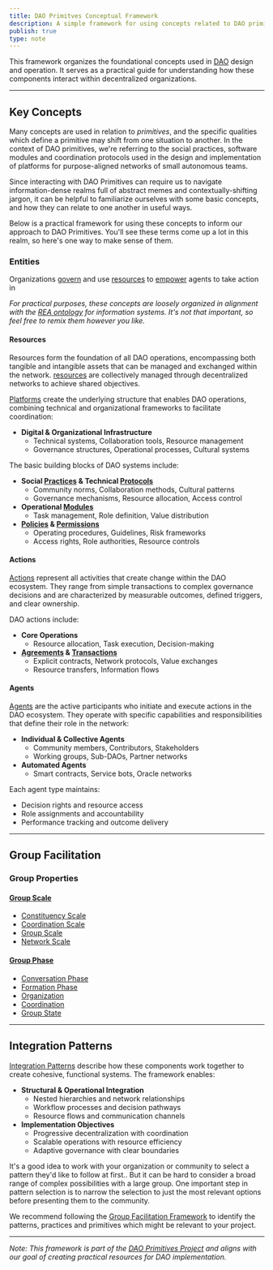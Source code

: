 ```yaml
---
title: DAO Primitves Conceptual Framework
description: A simple framework for using concepts related to DAO primitives.
publish: true
type: note
---
```


This framework organizes the foundational concepts used in [DAO](../../../tags/daos.md) design and operation. It serves as a practical guide for understanding how these components interact within decentralized organizations.

---

## Key Concepts

Many concepts are used in relation to *primitives*, and the specific qualities which define a primitive may shift from one situation to another. In the context of DAO primitives, we're referring to the social practices, software modules and coordination protocols used in the design and implementation of platforms for purpose-aligned networks of small autonomous teams.

Since interacting with DAO Primitives can require us to navigate information-dense realms full of abstract memes and contextually-shifting jargon, it can be helpful to familiarize ourselves with some basic concepts, and how they can relate to one another in useful ways.

Below is a practical framework for using these concepts to inform our approach to DAO Primitives. You'll see these terms come up a lot in this realm, so here's one way to make sense of them. 

### Entities

Organizations [govern](../../../tags/governance.md) and use [resources](../../../tags/resources.md) to [empower](../../../tags/power.md) agents to take action in 

*For practical purposes, these concepts are loosely organized in alignment with the [REA ontology](https://en.wikipedia.org/wiki/Resources%2C_Events%2C_Agents) for information systems. It's not that important, so feel free to remix them however you like.*

#### Resources
Resources form the foundation of all DAO operations, encompassing both tangible and intangible assets that can be managed and exchanged within the network. [resources](../../../tags/resources.md) are collectively managed through decentralized networks to achieve shared objectives.

[Platforms](../../../tags/platforms.md) create the underlying structure that enables DAO operations, combining technical and organizational frameworks to facilitate coordination:

* **Digital & Organizational Infrastructure**
    * Technical systems, Collaboration tools, Resource management
    * Governance structures, Operational processes, Cultural systems

The basic building blocks of DAO systems include:

* **Social [Practices](../../../tags/practices.md) & Technical [Protocols](../../../tags/protocols.md)**
    * Community norms, Collaboration methods, Cultural patterns
    * Governance mechanisms, Resource allocation, Access control
* **Operational [Modules](../../../tags/modules.md)**
    * Task management, Role definition, Value distribution
* **[Policies](../../../tags/policies.md) & [Permissions](../../../tags/permissions.md)**
    * Operating procedures, Guidelines, Risk frameworks
    * Access rights, Role authorities, Resource controls

#### Actions
[Actions](../../../tags/actions.md) represent all activities that create change within the DAO ecosystem. They range from simple transactions to complex governance decisions and are characterized by measurable outcomes, defined triggers, and clear ownership.

DAO actions include:
* **Core Operations**
    * Resource allocation, Task execution, Decision-making
* **[Agreements](../../../tags/agreements.md) & [Transactions](Transactions.md)**
    * Explicit contracts, Network protocols, Value exchanges
    * Resource transfers, Information flows

#### Agents
[Agents](../../../tags/agents.md) are the active participants who initiate and execute actions in the DAO ecosystem. They operate with specific capabilities and responsibilities that define their role in the network:

* **Individual & Collective Agents**
    * Community members, Contributors, Stakeholders
    * Working groups, Sub-DAOs, Partner networks
* **Automated Agents**
    * Smart contracts, Service bots, Oracle networks

Each agent type maintains:
* Decision rights and resource access
* Role assignments and accountability
* Performance tracking and outcome delivery

---

## Group Facilitation


### Group Properties

#### [Group Scale](app://obsidian.md/tags/groups/scale/index.md)

- [Constituency Scale](app://obsidian.md/tags/groups/scale/Constituency%20Scale.md)
- [Coordination Scale](app://obsidian.md/tags/groups/scale/Coordination%20Scale.md)
- [Group Scale](app://obsidian.md/tags/groups/scale/index.md)
- [Network Scale](app://obsidian.md/tags/groups/scale/Network%20Scale.md)

#### [Group Phase](app://obsidian.md/tags/groups/phase/index.md)

- [Conversation Phase](app://obsidian.md/tags/groups/phase/conversation.md)
- [Formation Phase](app://obsidian.md/tags/groups/phase/formation.md)
- [Organization](app://obsidian.md/tags/groups/phase/organization.md)
- [Coordination](app://obsidian.md/tags/groups/phase/coordination.md)
- [Group State](app://obsidian.md/tags/groups/state.md)

---

## Integration Patterns
[Integration Patterns](../patterns/index.md) describe how these components work together to create cohesive, functional systems. The framework enables:

* **Structural & Operational Integration**
    * Nested hierarchies and network relationships
    * Workflow processes and decision pathways
    * Resource flows and communication channels
* **Implementation Objectives**
    * Progressive decentralization with coordination
    * Scalable operations with resource efficiency
    * Adaptive governance with clear boundaries

It's a good idea to work with your organization or community to select a pattern they'd like to follow at first.. But it can be hard to consider a broad range of complex possibilities with a large group. One important step in pattern selection is to narrow the selection to just the most relevant options before presenting them to the community.

We recommend following the [Group Facilitation Framework](../group-facilitation.md) to identify the patterns, practices and primitives which might be relevant to your project.

---

*Note: This framework is part of the [DAO Primitives Project](../index.md) and aligns with our goal of creating practical resources for DAO implementation.*